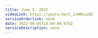 ```yaml
---
title: June 5, 2022
videoLink: https://youtu.be/C_itWRkio0E
serviceOrderlink: none
date: 2022-06-05T14:04:08.076Z
serviceDescription: none
---
```

